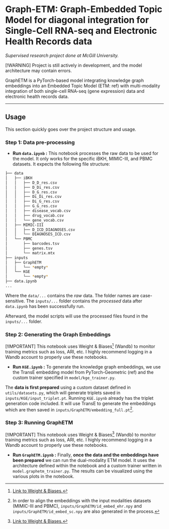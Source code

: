 # Graph-ETM: Graph-Embedded Topic Model for diagonal integration for Single-Cell RNA-seq and Electronic Health Records data

*Supervised research project done at McGill University.*

[!WARNING]
Project is still actively in development, and the model architecture may contain errors.

GraphETM is a PyTorch-based model integrating knowledge graph embeddings into an Embedded Topic Model (ETM: ref) with multi-modality integration of both single-cell RNA-seq (gene expression) data and electronic health records data. 

---
## Usage
This section quickly goes over the project structure and usage.

### Step 1: Data pre-processing
- **Run `data.ipynb` :** This notebook processes the raw data to be used for the model. It only works for the specific iBKH, MIMIC-III, and PBMC datasets. It expects the following file structure:

```bash
├── data
│   ├── iBKH
│   │   ├── D_D_res.csv
│   │   ├── D_Di_res.csv
│   │   ├── D_G_res.csv
│   │   ├── Di_Di_res.csv
│   │   ├── Di_G_res.csv
│   │   ├── G_G_res.csv
│   │   ├── disease_vocab.csv
│   │   ├── drug_vocab.csv
│   │   └── gene_vocab.csv
│   ├── MIMIC-III
│   │   ├── D_ICD_DIAGNOSES.csv
│   │   └── DIAGNOSES_ICD.csv
│   └── PBMC
│       ├── barcodes.tsv
│       ├── genes.tsv
│       └── matrix.mtx
├── inputs
│   ├── GraphETM
│   │   └── *empty*
│   └── KGE
│       └── *empty*
├── data.ipynb
...
```
Where the `data/...` contains the *raw* data. The folder names are case-sensitive. The `inputs/...` folder contains the *processed* data after `data.ipynb` has been successfully run. 

Afterward, the model scripts will use the processed files found in the `inputs/...` folder.

### Step 2: Generating the Graph Embeddings
[!IMPORTANT] This notebook uses Weight & Biases[^1] (Wandb) to monitor training metrics such as loss, ARI, etc. I highly recommend logging in a Wandb account to properly use these notebooks.

- **Run `KGE.ipynb` :** To generate the knowledge graph embeddings, we use the TransE embedding model from PyTorch-Geometric (ref) and the custom trainer specified in `model/kge_trainer.py`. 

The **data is first prepared** using a custom dataset defined in `utils/datasets.py`, which will generate triplets saved in `inputs/KGE/input_triplet.pt`. Running `KGE.ipynb` already has the triplet generation code included. It will use TransE to generate the embeddings which are then saved in `inputs/GraphETM/embedding_full.pt`[^2].

[^1]: [Link to Weight & Biases.](https://wandb.ai/site/)

[^2]: In order to align the embeddings with the input modalities datasets (MIMIC-III and PBMC), `inputs/GraphETM/id_embed_ehr.npy` and `inputs/GraphETM/id_embed_sc.npy` are also generated in the process.

### Step 3: Running GraphETM
[!IMPORTANT] This notebook uses Weight & Biases[^1] (Wandb) to monitor training metrics such as loss, ARI, etc. I highly recommend logging in a Wandb account to properly use these notebooks.

- **Run `GraphETM.ipynb` :** Finally, **once the data and the embeddings have been prepared** we can run the dual-modality ETM model. It uses the architecture defined within the notebook and a custom trainer written in `model.graphetm_trainer.py`. The results can be visualized using the various plots in the notebook.